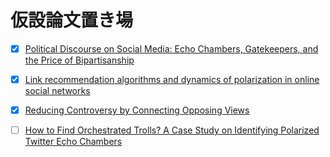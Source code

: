# 仮設論文置き場

 - [x] [Political Discourse on Social Media: Echo Chambers, Gatekeepers, and the Price of Bipartisanship](https://dl.acm.org/doi/abs/10.1145/3178876.3186139)
 - [x] [Link recommendation algorithms and dynamics of polarization in online social networks](https://www.pnas.org/doi/abs/10.1073/pnas.2102141118)
 - [x] [Reducing Controversy by Connecting Opposing Views](https://dl.acm.org/doi/abs/10.1145/3018661.3018703)
 - [ ] [How to Find Orchestrated Trolls? A Case Study on Identifying Polarized Twitter Echo Chambers](https://www.mdpi.com/2073-431X/12/3/57)
 
